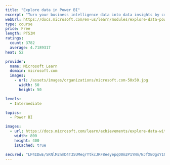 ```yaml
---
title: "Explore data in Power BI"
excerpt: "Turn your business intelligence data into data insights by creating and configuring Power BI dashboards."
webUrl: https://docs.microsoft.com/en-us/learn/modules/explore-data-power-bi/
type: course
price: Free
length: PT53M
ratings:
  count: 3782
  average: 4.7189317
heat: 52

provider:
  name: Microsoft Learn
  domain: microsoft.com
  images:
    - url: /assets/images/organizations/microsoft.com-50x50.jpg
      width: 50
      height: 50

levels:
  - Intermediate

topics:
  - Power BI

images:
  - url: https://docs.microsoft.com/learn/achievements/explore-data-with-power-bi-desktop-social.png
    width: 800
    height: 400
    isCached: true

secured: "LP4IDwE/SKNlM2nmD4T35UMeqrYtkcJRF8eeyepqO0m2P1YNm/NJfXEOgsY1QPAqAIGI8W+YCd84Yo26c0BlnJ+uFQTRMX/67mrITbyFNkCAMslgH7ow/Uf286YYZ7vxT1xJSBR9Xo8FSQL3i1xOzl99YWe+rnAvUsE0j0WWAiY61Klxrz52ozIpEEB9GQBpNC9eATUobDtIqZ4DdjKsS9hws9uEfb3Kpg8dEEREBT5kHu3ZPW8MSTfdhi4kH1y9O86GGkf1A+7UHXsTM37f8hMGgJVCpf315OK7vdGfVXRezoJSgSt2dQSKXvHmTUlAGU9RrKQXxjCGIamjjShM/ur7KUCloqVIS+WLvpUI3vhOURzC9m1S7SI4DH8sn/qXKGo0h+v0/n+R53jPUAWnNAA9SYeymIIb0WWjLUnlzk4=;YEWbL9/kAXM621M2llFTAg=="
---
```


